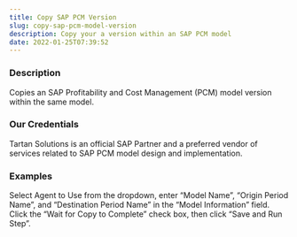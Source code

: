 ```yaml
---
title: Copy SAP PCM Version
slug: copy-sap-pcm-model-version
description: Copy your a version within an SAP PCM model
date: 2022-01-25T07:39:52
---
```


### Description


Copies an SAP Profitability and Cost Management (PCM) model version within the same model.


### Our Credentials


Tartan Solutions is an official SAP Partner and a preferred vendor of services related to SAP PCM model design and implementation.


### Examples


Select Agent to Use from the dropdown, enter “Model Name”, “Origin Period Name”, and “Destination Period Name” in the “Model Information” field. Click the “Wait for Copy to Complete” check box, then click “Save and Run Step”.
